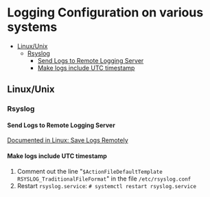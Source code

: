 <!--
SPDX-FileCopyrightText: 2022 - 2024 Eli Array Minkoff

SPDX-License-Identifier: CC-BY-SA-4.0
-->

# Logging Configuration on various systems

<!-- vim-markdown-toc GitLab -->

* [Linux/Unix](#linux-unix)
  * [Rsyslog](#rsyslog)
    * [Send Logs to Remote Logging Server](#send-logs-to-remote-logging-server)
    * [Make logs include UTC timestamp](#make-logs-include-utc-timestamp)

<!-- vim-markdown-toc -->

## Linux/Unix

### Rsyslog

#### Send Logs to Remote Logging Server

[Documented in Linux: Save Logs Remotely](../../Linux/Save-Logs-Remotely.md)

#### Make logs include UTC timestamp

1. Comment out the line "`$ActionFileDefaultTemplate RSYSLOG_TraditionalFileFormat`" in the file `/etc/rsyslog.conf`
2. Restart `rsyslog.service`: `# systemctl restart rsyslog.service`

